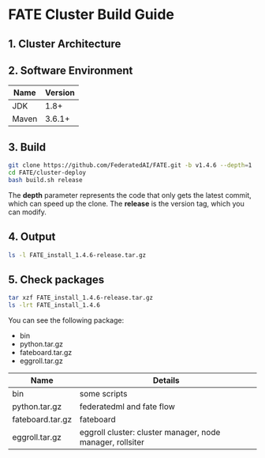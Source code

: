 

#                      **FATE Cluster Build Guide**

## 1. Cluster Architecture

## 2. Software Environment

| Name         | Version | 
| -------------| --------|
| JDK          | 1.8+    |
| Maven        | 3.6.1+  |

## 3. Build
```bash
git clone https://github.com/FederatedAI/FATE.git -b v1.4.6 --depth=1
cd FATE/cluster-deploy
bash build.sh release 
```
The **depth** parameter represents the code that only gets the latest commit, which can speed up the clone.
The **release** is the version tag, which you can modify.

## 4. Output
```bash
ls -l FATE_install_1.4.6-release.tar.gz
```

## 5. Check packages
```bash
tar xzf FATE_install_1.4.6-release.tar.gz
ls -lrt FATE_install_1.4.6
```
You can see the following package:
- bin
- python.tar.gz
- fateboard.tar.gz
- eggroll.tar.gz

| Name         | Details| 
| -------------| --------|
| bin          | some scripts|
| python.tar.gz | federatedml and fate flow|
| fateboard.tar.gz | fateboard |
| eggroll.tar.gz | eggroll cluster: cluster manager, node manager, rollsiter  |
